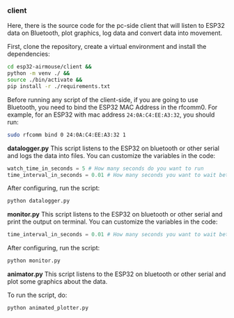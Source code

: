 ### client
Here, there is the source code for the pc-side client that will listen to ESP32 data on Bluetooth, plot graphics, log data and convert data into movement.

First, clone the repository, create a virtual environment and install the dependencies:
```bash
cd esp32-airmouse/client &&
python -m venv ./ &&
source ./bin/activate &&
pip install -r ./requirements.txt
```

Before running any script of the client-side, if you are going to use Bluetooth, you need to bind the ESP32 MAC Address in the rfcomm0. For example, for an ESP32 with mac address ``24:0A:C4:EE:A3:32``, you should run:

```bash
sudo rfcomm bind 0 24:0A:C4:EE:A3:32 1
```

**datalogger.py**
This script listens to the ESP32 on bluetooth or other serial and logs the data into files.
You can customize the variables in the code:

```python
watch_time_in_seconds = 5 # How many seconds do you want to run
time_interval_in_seconds = 0.01 # How many seconds you want to wait between each measurement

```

After configuring, run the script:
```bash
python datalogger.py
```

**monitor.py**
This script listens to the ESP32 on bluetooth or other serial and print the output on terminal.
You can customize the variables in the code:

```python
time_interval_in_seconds = 0.01 # How many seconds you want to wait between each measurement

```

After configuring, run the script:
```bash
python monitor.py
```

**animator.py**
This script listens to the ESP32 on bluetooth or other serial and plot some graphics about the data.

To run the script, do:
```bash
python animated_plotter.py
```
